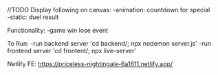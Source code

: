//TODO 
Display following on canvas:
-animation: countdown for special  
-static: duel result

Functionality:
-game win lose event


To Run:
-run backend server 'cd backend/; npx nodemon server.js'
-run frontend server 'cd frontent/; npx live-server'

Netlify FE:
https://priceless-nightingale-6a1611.netlify.app/
